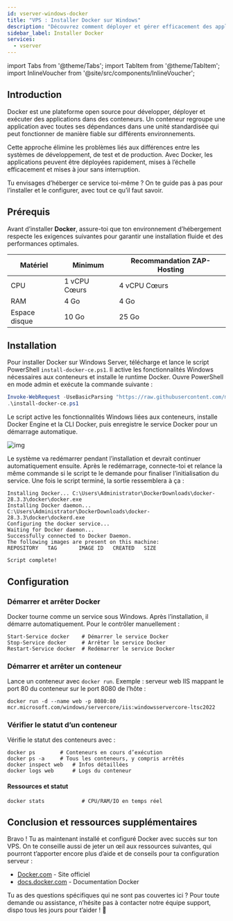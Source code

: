 ```yaml
---
id: vserver-windows-docker
title: "VPS : Installer Docker sur Windows"
description: "Découvrez comment déployer et gérer efficacement des applications avec des conteneurs Docker pour une montée en charge et des mises à jour fluides → En savoir plus maintenant"
sidebar_label: Installer Docker
services:
  - vserver
---
```


import Tabs from '@theme/Tabs';
import TabItem from '@theme/TabItem';
import InlineVoucher from '@site/src/components/InlineVoucher';

## Introduction

Docker est une plateforme open source pour développer, déployer et exécuter des applications dans des conteneurs. Un conteneur regroupe une application avec toutes ses dépendances dans une unité standardisée qui peut fonctionner de manière fiable sur différents environnements.

Cette approche élimine les problèmes liés aux différences entre les systèmes de développement, de test et de production. Avec Docker, les applications peuvent être déployées rapidement, mises à l’échelle efficacement et mises à jour sans interruption.

Tu envisages d’héberger ce service toi-même ? On te guide pas à pas pour l’installer et le configurer, avec tout ce qu’il faut savoir.

<InlineVoucher />

## Prérequis

Avant d’installer **Docker**, assure-toi que ton environnement d’hébergement respecte les exigences suivantes pour garantir une installation fluide et des performances optimales.

| Matériel   | Minimum      | Recommandation ZAP-Hosting |
| ---------- | ------------ | -------------------------- |
| CPU        | 1 vCPU Cœurs | 4 vCPU Cœurs               |
| RAM        | 4 Go         | 4 Go                       |
| Espace disque | 10 Go      | 25 Go                      |

## Installation

Pour installer Docker sur Windows Server, télécharge et lance le script PowerShell `install-docker-ce.ps1`. Il active les fonctionnalités Windows nécessaires aux conteneurs et installe le runtime Docker. Ouvre PowerShell en mode admin et exécute la commande suivante :

```powershell
Invoke-WebRequest -UseBasicParsing "https://raw.githubusercontent.com/microsoft/Windows-Containers/Main/helpful_tools/Install-DockerCE/install-docker-ce.ps1" -o install-docker-ce.ps1
.\install-docker-ce.ps1
```

Le script active les fonctionnalités Windows liées aux conteneurs, installe Docker Engine et la CLI Docker, puis enregistre le service Docker pour un démarrage automatique.

![img](https://screensaver01.zap-hosting.com/index.php/s/y26fPWy63FAWJGp/download)

Le système va redémarrer pendant l’installation et devrait continuer automatiquement ensuite. Après le redémarrage, connecte-toi et relance la même commande si le script te le demande pour finaliser l’initialisation du service. Une fois le script terminé, la sortie ressemblera à ça :

```
Installing Docker... C:\Users\Administrator\DockerDownloads\docker-28.3.3\docker\docker.exe
Installing Docker daemon... C:\Users\Administrator\DockerDownloads\docker-28.3.3\docker\dockerd.exe
Configuring the docker service...
Waiting for Docker daemon...
Successfully connected to Docker Daemon.
The following images are present on this machine:
REPOSITORY   TAG       IMAGE ID   CREATED   SIZE

Script complete!
```

## Configuration

### Démarrer et arrêter Docker

Docker tourne comme un service sous Windows. Après l’installation, il démarre automatiquement. Pour le contrôler manuellement :

```
Start-Service docker    # Démarrer le service Docker
Stop-Service docker     # Arrêter le service Docker
Restart-Service docker  # Redémarrer le service Docker
```

### Démarrer et arrêter un conteneur

Lance un conteneur avec `docker run`. Exemple : serveur web IIS mappant le port 80 du conteneur sur le port 8080 de l’hôte :

```
docker run -d --name web -p 8080:80 mcr.microsoft.com/windows/servercore/iis:windowsservercore-ltsc2022
```

### Vérifier le statut d’un conteneur

Vérifie le statut des conteneurs avec :

```
docker ps        # Conteneurs en cours d’exécution
docker ps -a     # Tous les conteneurs, y compris arrêtés
docker inspect web   # Infos détaillées
docker logs web      # Logs du conteneur
```

#### Ressources et statut

```
docker stats            # CPU/RAM/IO en temps réel
```

## Conclusion et ressources supplémentaires

Bravo ! Tu as maintenant installé et configuré Docker avec succès sur ton VPS. On te conseille aussi de jeter un œil aux ressources suivantes, qui pourront t’apporter encore plus d’aide et de conseils pour ta configuration serveur :

- [Docker.com](https://Docker.com/) - Site officiel
- [docs.docker.com](https://docs.docker.com/) - Documentation Docker

Tu as des questions spécifiques qui ne sont pas couvertes ici ? Pour toute demande ou assistance, n’hésite pas à contacter notre équipe support, dispo tous les jours pour t’aider ! 🙂